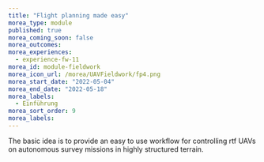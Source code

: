 ```yaml
---
title: "Flight planning made easy"
morea_type: module
published: true
morea_coming_soon: false
morea_outcomes:
morea_experiences:
  - experience-fw-11    
morea_id: module-fieldwork
morea_icon_url: /morea/UAVFieldwork/fp4.png
morea_start_date: "2022-05-04"
morea_end_date: "2022-05-18"
morea_labels: 
  - Einführung
morea_sort_order: 9
morea_labels:
---
```



The basic idea is to provide an easy to use workflow for controlling rtf UAVs on autonomous survey missions in highly structured terrain.